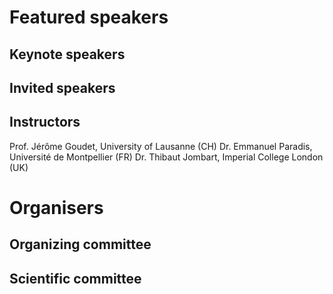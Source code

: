 # Featured speakers

## Keynote speakers


## Invited speakers


## Instructors
Prof. Jérôme Goudet, University of Lausanne (CH)
Dr. Emmanuel Paradis, Université de Montpellier (FR)
Dr. Thibaut Jombart, Imperial College London (UK)

# Organisers


## Organizing committee


## Scientific committee
